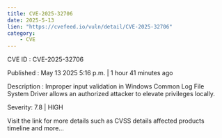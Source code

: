 ```yaml
---
title: CVE-2025-32706
date: 2025-5-13
lien: "https://cvefeed.io/vuln/detail/CVE-2025-32706"
category:
    - CVE
---
```


CVE ID : CVE-2025-32706

Published :  May 13
2025
5:16 p.m. | 1 hour
41 minutes ago

Description : Improper input validation in Windows Common Log File System Driver allows an authorized attacker to elevate privileges locally.

Severity: 7.8 | HIGH

Visit the link for more details
such as CVSS details
affected products
timeline
and more...
